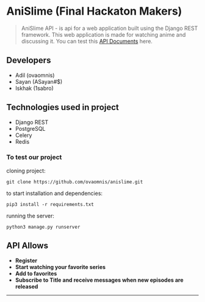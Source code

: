 # AniSlime (Final Hackaton Makers)
>AniSlime API - is api for a web application built using the Django REST framework. This web application is made for watching anime and discussing it. You can test this [API Documents](http://34.89.235.149/api/v1/swagger/) here.

## Developers
- Adil (ovaomnis)
- Sayan (ASayan#$)
- Iskhak (1sabro)

## Technologies used in project
- Django REST
- PostgreSQL
- Celery
- Redis


### To test our project
cloning project:
```
git clone https://github.com/ovaomnis/anislime.git
```

to start
installation and dependencies:
```
pip3 install -r requirements.txt
```

running the server: 
```
python3 manage.py runserver
```

## API Allows
- **Register**
- **Start watching your favorite series**
- **Add to favorites**
- **Subscribe to Title and receive messages when new episodes are released**

---------------
